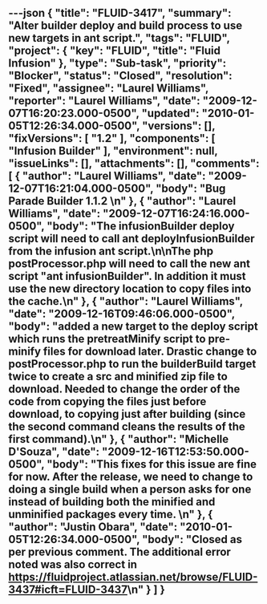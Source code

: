 ---json
{
  "title": "FLUID-3417",
  "summary": "Alter builder deploy and build process to use new targets in ant script.",
  "tags": "FLUID",
  "project": {
    "key": "FLUID",
    "title": "Fluid Infusion"
  },
  "type": "Sub-task",
  "priority": "Blocker",
  "status": "Closed",
  "resolution": "Fixed",
  "assignee": "Laurel Williams",
  "reporter": "Laurel Williams",
  "date": "2009-12-07T16:20:23.000-0500",
  "updated": "2010-01-05T12:26:34.000-0500",
  "versions": [],
  "fixVersions": [
    "1.2"
  ],
  "components": [
    "Infusion Builder"
  ],
  "environment": null,
  "issueLinks": [],
  "attachments": [],
  "comments": [
    {
      "author": "Laurel Williams",
      "date": "2009-12-07T16:21:04.000-0500",
      "body": "Bug Parade Builder 1.1.2&#x20;\n"
    },
    {
      "author": "Laurel Williams",
      "date": "2009-12-07T16:24:16.000-0500",
      "body": "The  infusionBuilder deploy script will need to call ant deployInfusionBuilder from the infusion ant script.\n\nThe php postProcessor.php will need to call the new ant script \"ant infusionBuilder\". In addition it must use the new directory location to copy files into the cache.\n"
    },
    {
      "author": "Laurel Williams",
      "date": "2009-12-16T09:46:06.000-0500",
      "body": "added a new target to the deploy script which runs the pretreatMinify script to pre-minify files for download later. Drastic change to postProcessor.php to run the builderBuild target twice to create a src and minified zip file to download. Needed to change the order of the code from copying the files just before download, to copying just after building (since the second command cleans the results of the first command).\n"
    },
    {
      "author": "Michelle D'Souza",
      "date": "2009-12-16T12:53:50.000-0500",
      "body": "This fixes for this issue are fine for now. After the release, we need to change to doing a single build when a person asks for one instead of building both the minified and unminified packages every time.&#x20;\n"
    },
    {
      "author": "Justin Obara",
      "date": "2010-01-05T12:26:34.000-0500",
      "body": "Closed as per previous comment. The additional error noted was also correct in <https://fluidproject.atlassian.net/browse/FLUID-3437#icft=FLUID-3437>\n"
    }
  ]
}
---

        